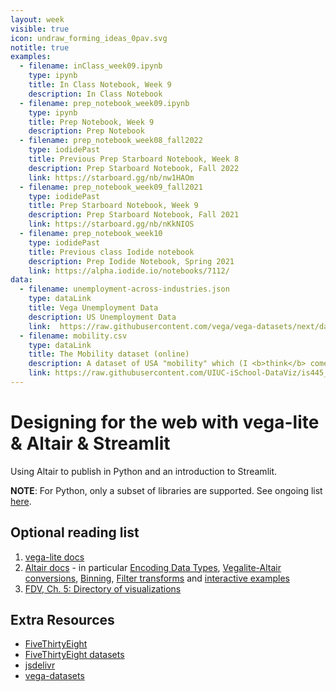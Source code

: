 ```yaml
---
layout: week
visible: true
icon: undraw_forming_ideas_0pav.svg
notitle: true
examples:
  - filename: inClass_week09.ipynb
    type: ipynb
    title: In Class Notebook, Week 9
    description: In Class Notebook
  - filename: prep_notebook_week09.ipynb
    type: ipynb
    title: Prep Notebook, Week 9
    description: Prep Notebook
  - filename: prep_notebook_week08_fall2022
    type: iodidePast
    title: Previous Prep Starboard Notebook, Week 8
    description: Prep Starboard Notebook, Fall 2022
    link: https://starboard.gg/nb/nw1HAOm
  - filename: prep_notebook_week09_fall2021
    type: iodidePast
    title: Prep Starboard Notebook, Week 9
    description: Prep Starboard Notebook, Fall 2021
    link: https://starboard.gg/nb/nKkNIOS
  - filename: prep_notebook_week10
    type: iodidePast
    title: Previous class Iodide notebook
    description: Prep Iodide Notebook, Spring 2021
    link: https://alpha.iodide.io/notebooks/7112/
data:
  - filename: unemployment-across-industries.json
    type: dataLink
    title: Vega Unemployment Data
    description: US Unemployment Data
    link:  https://raw.githubusercontent.com/vega/vega-datasets/next/data/unemployment-across-industries.json
  - filename: mobility.csv
    type: dataLink
    title: The Mobility dataset (online)
    description: A dataset of USA "mobility" which (I <b>think</b> comes from a <a href="https://www.census.gov/library/working-papers/2018/adrm/CES-WP-18-40R.html">a large census study from 1989-2015</a>) and is collected in several places <a href="http://www.stat.cmu.edu/~cshalizi/uADA/15/hw/01/mobility.csv">including right here</a>.  Here "mobility" is referring to how easy it is for a person to move up in economic status (<a href="http://www.stat.cmu.edu/~cshalizi/uADA/15/hw/01/hw-01.pdf">more info can be found here</a>) based on factors like parental income, location, race, etc.
    link: https://raw.githubusercontent.com/UIUC-iSchool-DataViz/is445_data/main/mobility.csv
---
```


# Designing for the web with vega-lite & Altair & Streamlit

Using Altair to publish in Python and an introduction to Streamlit.


**NOTE**: For Python, only a subset of libraries are supported. See ongoing list [here](https://github.com/iodide-project/pyodide/tree/master/packages).

## Optional reading list

 1. <a href="https://vega.github.io/vega-lite/docs/">vega-lite docs</a>
 2. <a href="https://altair-viz.github.io/gallery/index.html">Altair docs</a> - in particular <a href="https://altair-viz.github.io/user_guide/encoding.html#encoding-data-types">Encoding Data Types</a>, <a href="https://altair-viz.github.io/user_guide/internals.html#converting-vega-lite-to-altair">Vegalite-Altair conversions</a>, <a href="https://altair-viz.github.io/user_guide/transform/bin.html#bin-transforms">Binning</a>, <a href="https://altair-viz.github.io/user_guide/transform/filter.html">Filter transforms</a> and <a href="https://altair-viz.github.io/gallery/interactive_cross_highlight.html#interactive-chart-with-cross-highlight">interactive examples</a>
 3. <a href="https://serialmentor.com/dataviz/directory-of-visualizations.html">FDV, Ch. 5: Directory of visualizations</a>

 
## Extra Resources
 * [FiveThirtyEight](https://fivethirtyeight.com/)
 * [FiveThirtyEight datasets](https://github.com/fivethirtyeight/data)
 * [jsdelivr](https://www.jsdelivr.com/)
 * [vega-datasets](https://github.com/vega/vega-datasets/tree/master/data)
 
